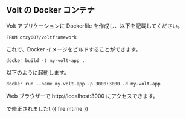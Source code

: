 ## Volt の Docker コンテナ

Volt アプリケーションに Dockerfile を作成し、以下を記載してください。

```
FROM otzy007/voltframework
```

これで、Docker イメージをビルドすることができます。

```
docker build -t my-volt-app .
```

以下のように起動します。

```
docker run --name my-volt-app -p 3000:3000 -d my-volt-app
```

Web ブラウザーで http://localhost:3000 にアクセスできます。

で修正されましたt {{ file.mtime }}
